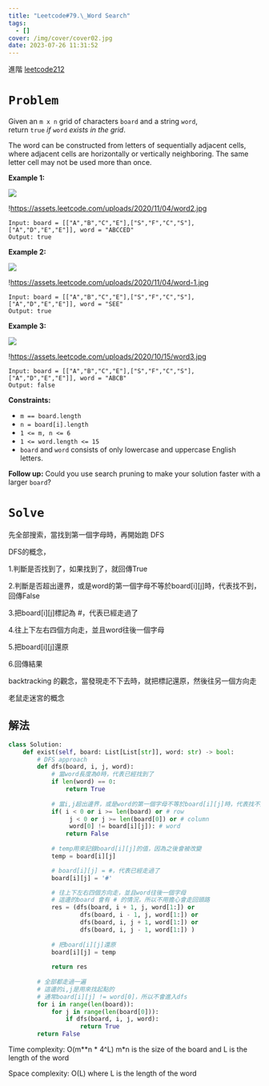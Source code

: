 ```yaml
---
title: "Leetcode#79.\_Word Search"
tags:
  - []
cover: /img/cover/cover02.jpg
date: 2023-07-26 11:31:52
---
```


進階
[leetcode212](../Leetcode-212-Word-Search-II.md)

# `Problem`

Given an `m x n` grid of characters `board` and a string `word`, return `true` *if* `word` *exists in the grid*.

The word can be constructed from letters of sequentially adjacent cells, where adjacent cells are horizontally or vertically neighboring. The same letter cell may not be used more than once.

**Example 1:**

![](https://assets.leetcode.com/uploads/2020/11/04/word2.jpg)

!https://assets.leetcode.com/uploads/2020/11/04/word2.jpg

```
Input: board = [["A","B","C","E"],["S","F","C","S"],["A","D","E","E"]], word = "ABCCED"
Output: true

```

**Example 2:**

![](https://assets.leetcode.com/uploads/2020/11/04/word-1.jpg)

!https://assets.leetcode.com/uploads/2020/11/04/word-1.jpg

```
Input: board = [["A","B","C","E"],["S","F","C","S"],["A","D","E","E"]], word = "SEE"
Output: true

```

**Example 3:**

![](https://assets.leetcode.com/uploads/2020/10/15/word3.jpg)

!https://assets.leetcode.com/uploads/2020/10/15/word3.jpg

```
Input: board = [["A","B","C","E"],["S","F","C","S"],["A","D","E","E"]], word = "ABCB"
Output: false

```

**Constraints:**

- `m == board.length`
- `n = board[i].length`
- `1 <= m, n <= 6`
- `1 <= word.length <= 15`
- `board` and `word` consists of only lowercase and uppercase English letters.

**Follow up:** Could you use search pruning to make your solution faster with a larger `board`?

# `Solve`

先全部搜索，當找到第一個字母時，再開始跑 DFS

DFS的概念，

1.判斷是否找到了，如果找到了，就回傳True

2.判斷是否超出邊界，或是word的第一個字母不等於board[i][j]時，代表找不到，回傳False

3.把board[i][j]標記為 #，代表已經走過了

4.往上下左右四個方向走，並且word往後一個字母

5.把board[i][j]還原

6.回傳結果

backtracking 的觀念，當發現走不下去時，就把標記還原，然後往另一個方向走

老鼠走迷宮的概念

## 解法

```python
class Solution:
    def exist(self, board: List[List[str]], word: str) -> bool:
        # DFS approach
        def dfs(board, i, j, word):
            # 當word長度為0時，代表已經找到了
            if len(word) == 0:
                return True
            
            # 當i,j超出邊界，或是word的第一個字母不等於board[i][j]時，代表找不到
            if( i < 0 or i >= len(board) or # row
                 j < 0 or j >= len(board[0]) or # column
                 word[0] != board[i][j]): # word
                return False
            
            # temp用來記錄board[i][j]的值，因為之後會被改變 
            temp = board[i][j]

            # board[i][j] = #，代表已經走過了
            board[i][j] = '#'

            # 往上下左右四個方向走，並且word往後一個字母
            # 這邊的board 會有 # 的情況，所以不用擔心會走回頭路
            res = (dfs(board, i + 1, j, word[1:]) or 
                    dfs(board, i - 1, j, word[1:]) or 
                    dfs(board, i, j + 1, word[1:]) or 
                    dfs(board, i, j - 1, word[1:]) )
            
            # 把board[i][j]還原
            board[i][j] = temp
            
            return res
        
        # 全部都走過一遍
        # 這邊的i,j是用來找起點的
        # 通常board[i][j] != word[0]，所以不會進入dfs
        for i in range(len(board)):
            for j in range(len(board[0])):
                if dfs(board, i, j, word):
                    return True
        return False
```

Time complexity: O(m**n * 4^L) m*n is the size of the board and L is the length of the word

Space complexity: O(L) where L is the length of the word